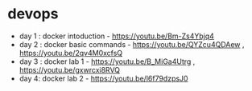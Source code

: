 # devops

* day 1 : docker intoduction - https://youtu.be/Bm-Zs4Ybjq4
* day 2 : docker basic commands - https://youtu.be/QYZcu4QDAew , https://youtu.be/2qv4M0xcfsQ
* day 3 : docker lab 1 - https://youtu.be/B_MiGa4Utrg , https://youtu.be/gxwrcxi8RVQ
* day 4: docker lab 2 - https://youtu.be/l6f79dzpsJ0
